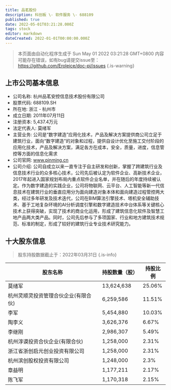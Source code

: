 ```yaml
---
title: 品茗股份
description: 科创板 \- 软件服务 \- 688109
published: true
date: 2022-05-01T03:21:28.000Z
tags: stock
editor: markdown
dateCreated: 2022-01-01T00:00:00.000Z
---
```


> 本页面由自动化程序生成于 Sun May 01 2022 03:21:28 GMT+0800
> 内容可能存在错误，如有bug请提交issue至：https://github.com/Eroleice/doc-pi/issues
{.is-warning}

## 上市公司基本信息
- 公司名称: 杭州品茗安控信息技术股份有限公司
- 股票代码: 688109.SH
- 所在地: 浙江 - 杭州市
- 成立日期: 2011年07月11日
- 注册资本: 5,437.4万元
- 法定代表人: 莫绪军
- 主营业务: 公司是“数字建造”应用化技术，产品及解决方案提供商公司立足于建筑行业，面向“数字建造”的对象和过程，提供自设计优化至施工交付阶段的应用化技术，产品及解决方案，满足各方在成本，安全，质量，进度，信息管控等方面的信息化需求
- 公司官网: www.pinming.cn
- 公司介绍: 公司自成立以来一直专注于自主研发和创新，掌握了跨建筑行业及信息技术行业的众多核心技术，公司先后被认定为软件企业、高新技术企业，2017年起进入国家规划布局内重点软件企业名单，并在随后的年度持续被认定。作为数字建造的实践企业，公司将物联网、云平台、人工智能等新一代信息技术在建筑行业的垂直应用分为面向建造对象本体和面向建造过程管控两大类，经过多年研发及技术迭代，公司在BIM算法引擎技术、塔机安全辅助技术、基于工地复杂环境的AI分析调度引擎和数字建造技术中台体系等关键核心技术上获得突破，实现了技术的商业化运用，形成了建筑信息化软件及智慧工地产品两大类产品。同时，公司先后参与了多项国家、行业和地方建筑技术规范、标准的制定，形成了较好的建筑行业专业技术研究能力。


## 十大股东信息
> 股东持股数据截止于：2022年03月31日
{.is-info}

| 股东名称 | 持股数量（股） | 持股比例 |
| --- | --- | --- |
| 莫绪军 | 13,624,638 | 25.06% |
| 杭州灵顺灵投资管理合伙企业(有限合伙) | 6,259,586 | 11.51% |
| 李军 | 5,454,880 | 10.03% |
| 陶李义 | 3,626,376 | 6.67% |
| 李继刚 | 2,986,307 | 5.49% |
| 杭州淳谟投资合伙企业(有限合伙) | 1,258,000 | 2.31% |
| 浙江省浙创启元创业投资有限公司 | 1,258,000 | 2.31% |
| 杭州滨创股权投资有限公司 | 1,248,000 | 2.3% |
| 章益明 | 1,177,211 | 2.17% |
| 陈飞军 | 1,170,318 | 2.15% |




